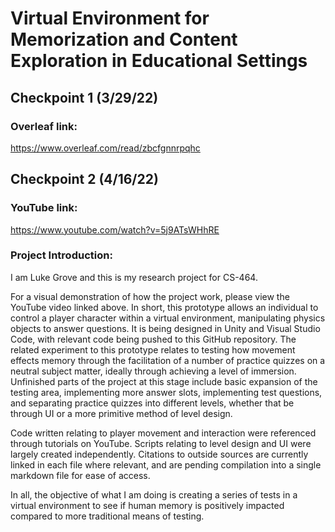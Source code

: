 # Virtual Environment for Memorization and Content Exploration in Educational Settings

## Checkpoint 1 (3/29/22)

### Overleaf link:
https://www.overleaf.com/read/zbcfgnnrpqhc

## Checkpoint 2 (4/16/22)

### YouTube link:
https://www.youtube.com/watch?v=5j9ATsWHhRE

### Project Introduction:

I am Luke Grove and this is my research project for CS-464.

For a visual demonstration of how the project work, please view the YouTube video linked above. In short, this prototype allows an individual to control a player character within a virtual environment, manipulating physics objects to answer questions. It is being designed in Unity and Visual Studio Code, with relevant code being pushed to this GitHub repository. The related experiment to this prototype relates to testing how movement effects memory through the facilitation of a number of practice quizzes on a neutral subject matter, ideally through achieving a level of immersion. Unfinished parts of the project at this stage include basic expansion of the testing area, implementing more answer slots, implementing test questions, and separating practice quizzes into different levels, whether that be through UI or a more primitive method of level design.

Code written relating to player movement and interaction were referenced through tutorials on YouTube. Scripts relating to level design and UI were largely created independently. Citations to outside sources are currently linked in each file where relevant, and are pending compilation into a single markdown file for ease of access. 

In all, the objective of what I am doing is creating a series of tests in a virtual environment to see if human memory is positively impacted compared to more traditional means of testing.
